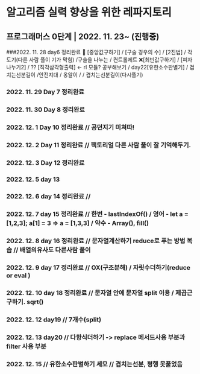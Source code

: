 # 알고리즘 실력 향상을 위한 레파지토리

## 프로그래머스 0단계 | 2022. 11. 23~ (진행중)

###2022. 11. 28 day6 정리완료
🔺 [중앙값구하기] / [구술 경우의 수] / [2진법] / 각도기(다른 사람 풀이 기가 막힘) /구술을 나누는 / 컨트롤제트
❌[최빈값구하기] / [피자나누기2] /
?? [직각삼각형출력] ← rl 모듈? 공부해보기
/ day22[유한소수판별기]
/ 겹치는선분길이 /안전지대 / 옹알이 /
/ 겹치는선분길이(다시풀기)

### 2022. 11. 29 Day 7 정리완료

### 2022. 11. 30 Day 8 정리완료

### 2022. 12. 1 Day 10 정리완료 // 공던지기 미쳐따!

### 2022. 12. 2 Day 11 정리완료 // 팩토리얼 다른 사람 풀이 잘 기억해두기.

### 2022. 12. 3 Day 12 정리완료

### 2022. 12. 5 day 13

### 2022. 12. 6 day 14 정리완료 //

### 2022. 12. 7 day 15 정리완료 // 한번 - lastIndexOf() / 영어 - let a = [1,2,3]; a[1] = 3 => a = [1,3,3] / 약수 - Array(), fill()

### 2022. 12. 8 day 16 정리완료 // 문자열계산하기 reduce로 푸는 방법 복습 // 배열의유사도 다른사람 풀이

### 2022. 12. 9 day 17 정리완료 // OX(구조분해) / 자릿수더하기(reduce or eval )

### 2022. 12. 10 day 18 정리완료 // 문자열 안에 문자열 split 이용 / 제곱근 구하기. sqrt()

### 2022. 12. 12 day19 // 7개수(split)

### 2022. 12. 13 day20 // 다항식더하기 -> replace 메서드사용 부분과 filter 사용 부분

### 2022. 12. 15 // 유한소수판별하기 세모 // 겹치는선분, 평행 못풀었음
